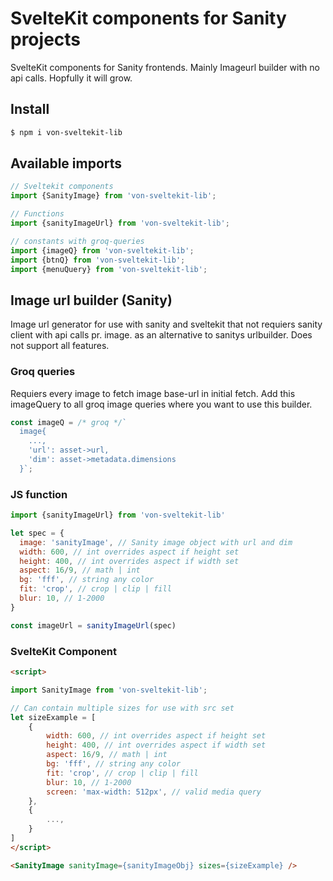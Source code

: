 # SvelteKit components for Sanity projects
SvelteKit components for Sanity frontends. Mainly Imageurl builder with no api calls. Hopfully it will grow.

## Install
```bash
$ npm i von-sveltekit-lib
```
## Available imports
```js
// Sveltekit components
import {SanityImage} from 'von-sveltekit-lib';

// Functions
import {sanityImageUrl} from 'von-sveltekit-lib';

// constants with groq-queries
import {imageQ} from 'von-sveltekit-lib';
import {btnQ} from 'von-sveltekit-lib';
import {menuQuery} from 'von-sveltekit-lib';

``` 

## Image url builder (Sanity)
Image url generator for use with sanity and sveltekit that not requiers sanity client with api calls pr. image.
as an alternative to sanitys urlbuilder. Does not support all features.
### Groq queries
Requiers every image to fetch image base-url in initial fetch. Add this imageQuery to all groq image queries where you want to use this builder.
```javascript
const imageQ = /* groq */`
  image{
    ...,
    'url': asset->url,
    'dim': asset->metadata.dimensions
  }`;
```
### JS function
```javascript
import {sanityImageUrl} from 'von-sveltekit-lib'

let spec = {
  image: 'sanityImage', // Sanity image object with url and dim
  width: 600, // int overrides aspect if height set
  height: 400, // int overrides aspect if width set
  aspect: 16/9, // math | int
  bg: 'fff', // string any color
  fit: 'crop', // crop | clip | fill
  blur: 10, // 1-2000
}

const imageUrl = sanityImageUrl(spec)
```

### SvelteKit Component
```html
<script>

import SanityImage from 'von-sveltekit-lib';

// Can contain multiple sizes for use with src set
let sizeExample = [
	{
		width: 600, // int overrides aspect if height set
		height: 400, // int overrides aspect if width set
		aspect: 16/9, // math | int
		bg: 'fff', // string any color
		fit: 'crop', // crop | clip | fill
		blur: 10, // 1-2000
		screen: 'max-width: 512px', // valid media query
	},
	{
		...,
	}
]
</script>

<SanityImage sanityImage={sanityImageObj} sizes={sizeExample} />
```